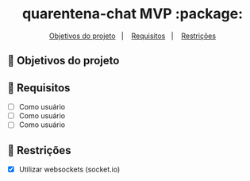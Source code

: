 <h1 align="center">
  quarentena-chat MVP :package:
</h1>

<p align="center">
  <a href="#rocket-objetivos-do-projeto">Objetivos do projeto</a>&nbsp;&nbsp;&nbsp;|&nbsp;&nbsp;&nbsp;
  <a href="#pencil-requisitos">Requisitos</a>&nbsp;&nbsp;&nbsp;|&nbsp;&nbsp;&nbsp;
  <a href="#memo-restrições">Restrições</a>
</p>

## :rocket: Objetivos do projeto

## :pencil: Requisitos
* [ ] Como usuário
* [ ] Como usuário
* [ ] Como usuário

## :construction: Restrições
* [X] Utilizar websockets (socket.io)

